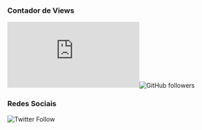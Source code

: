 ### Contador de Views
![GitHub search hit counter](https://img.shields.io/github/search/dieguesmosken/dieguesmosken/README.md?style=for-the-badge)![GitHub followers](https://img.shields.io/github/followers/dieguesmosken?style=social)
### Redes Sociais
![Twitter Follow](https://img.shields.io/twitter/follow/dieguesmosken?style=social)

<!--
**dieguesmosken/dieguesmosken** is a ✨ _special_ ✨ repository because its `README.md` (this file) appears on your GitHub profile.

Here are some ideas to get you started:

- 🔭 I’m currently working on ...
- 🌱 I’m currently learning ...
- 👯 I’m looking to collaborate on ...
- 🤔 I’m looking for help with ...
- 💬 Ask me about ...
- 📫 How to reach me: ...
- 😄 Pronouns: ...
- ⚡ Fun fact: ...
-->
